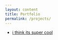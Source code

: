 ```yaml
---
layout: content
title: Portfolio
permalink: /projects/
---
```


- [i think its super cool](http://kahvipatel.com/portfolio.html)

